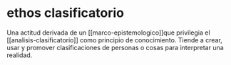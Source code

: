 # ethos clasificatorio
Una actitud derivada de un [[marco-epistemologico]]que privilegia el [[analisis-clasificatorio]] como principio de conocimiento. Tiende a crear, usar y promover clasificaciones de personas o cosas para interpretar una realidad.
